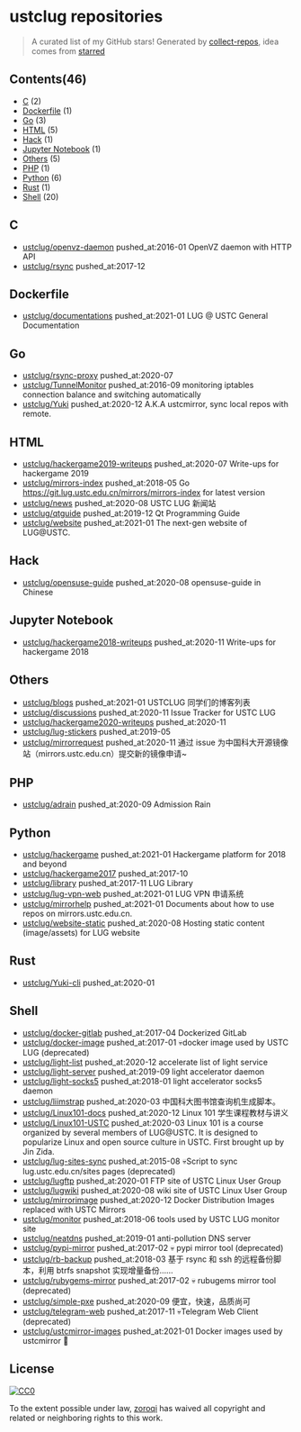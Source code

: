 # ustclug repositories


> A curated list of my GitHub stars!  Generated by [collect-repos](https://github.com/zoroqi/collect-repos), idea comes from [starred](https://github.com/maguowei/starred)  


## Contents(46)

- [C](#c) (2)
- [Dockerfile](#dockerfile) (1)
- [Go](#go) (3)
- [HTML](#html) (5)
- [Hack](#hack) (1)
- [Jupyter Notebook](#jupyter-notebook) (1)
- [Others](#others) (5)
- [PHP](#php) (1)
- [Python](#python) (6)
- [Rust](#rust) (1)
- [Shell](#shell) (20)

## C

- [ustclug/openvz-daemon](https://github.com/ustclug/openvz-daemon) pushed_at:2016-01 OpenVZ daemon with HTTP API
- [ustclug/rsync](https://github.com/ustclug/rsync) pushed_at:2017-12 

## Dockerfile

- [ustclug/documentations](https://github.com/ustclug/documentations) pushed_at:2021-01 LUG @ USTC General Documentation

## Go

- [ustclug/rsync-proxy](https://github.com/ustclug/rsync-proxy) pushed_at:2020-07 
- [ustclug/TunnelMonitor](https://github.com/ustclug/TunnelMonitor) pushed_at:2016-09 monitoring iptables connection balance and switching automatically
- [ustclug/Yuki](https://github.com/ustclug/Yuki) pushed_at:2020-12 A.K.A ustcmirror, sync local repos with remote.

## HTML

- [ustclug/hackergame2019-writeups](https://github.com/ustclug/hackergame2019-writeups) pushed_at:2020-07 Write-ups for hackergame 2019
- [ustclug/mirrors-index](https://github.com/ustclug/mirrors-index) pushed_at:2018-05 Go https://git.lug.ustc.edu.cn/mirrors/mirrors-index for latest version
- [ustclug/news](https://github.com/ustclug/news) pushed_at:2020-08 USTC LUG 新闻站
- [ustclug/qtguide](https://github.com/ustclug/qtguide) pushed_at:2019-12 Qt Programming Guide
- [ustclug/website](https://github.com/ustclug/website) pushed_at:2021-01 The next-gen website of LUG@USTC.

## Hack

- [ustclug/opensuse-guide](https://github.com/ustclug/opensuse-guide) pushed_at:2020-08 opensuse-guide in Chinese

## Jupyter Notebook

- [ustclug/hackergame2018-writeups](https://github.com/ustclug/hackergame2018-writeups) pushed_at:2020-11 Write-ups for hackergame 2018

## Others

- [ustclug/blogs](https://github.com/ustclug/blogs) pushed_at:2021-01 USTCLUG 同学们的博客列表
- [ustclug/discussions](https://github.com/ustclug/discussions) pushed_at:2020-11 Issue Tracker for USTC LUG
- [ustclug/hackergame2020-writeups](https://github.com/ustclug/hackergame2020-writeups) pushed_at:2020-11 
- [ustclug/lug-stickers](https://github.com/ustclug/lug-stickers) pushed_at:2019-05 
- [ustclug/mirrorrequest](https://github.com/ustclug/mirrorrequest) pushed_at:2020-11 通过 issue 为中国科大开源镜像站（mirrors.ustc.edu.cn）提交新的镜像申请~

## PHP

- [ustclug/adrain](https://github.com/ustclug/adrain) pushed_at:2020-09 Admission Rain

## Python

- [ustclug/hackergame](https://github.com/ustclug/hackergame) pushed_at:2021-01 Hackergame platform for 2018 and beyond
- [ustclug/hackergame2017](https://github.com/ustclug/hackergame2017) pushed_at:2017-10 
- [ustclug/library](https://github.com/ustclug/library) pushed_at:2017-11 LUG Library
- [ustclug/lug-vpn-web](https://github.com/ustclug/lug-vpn-web) pushed_at:2021-01 LUG VPN 申请系统
- [ustclug/mirrorhelp](https://github.com/ustclug/mirrorhelp) pushed_at:2021-01 Documents about how to use repos on mirrors.ustc.edu.cn.
- [ustclug/website-static](https://github.com/ustclug/website-static) pushed_at:2020-08 Hosting static content (image/assets) for LUG website

## Rust

- [ustclug/Yuki-cli](https://github.com/ustclug/Yuki-cli) pushed_at:2020-01 

## Shell

- [ustclug/docker-gitlab](https://github.com/ustclug/docker-gitlab) pushed_at:2017-04 Dockerized GitLab
- [ustclug/docker-image](https://github.com/ustclug/docker-image) pushed_at:2017-01 💀docker image used by USTC LUG (deprecated)
- [ustclug/light-list](https://github.com/ustclug/light-list) pushed_at:2020-12 accelerate list of light service
- [ustclug/light-server](https://github.com/ustclug/light-server) pushed_at:2019-09 light accelerator daemon
- [ustclug/light-socks5](https://github.com/ustclug/light-socks5) pushed_at:2018-01 light accelerator socks5 daemon
- [ustclug/liimstrap](https://github.com/ustclug/liimstrap) pushed_at:2020-03 中国科大图书馆查询机生成脚本。
- [ustclug/Linux101-docs](https://github.com/ustclug/Linux101-docs) pushed_at:2020-12 Linux 101 学生课程教材与讲义
- [ustclug/Linux101-USTC](https://github.com/ustclug/Linux101-USTC) pushed_at:2020-03 Linux 101 is a course organized by several members of LUG@USTC. It is designed to popularize Linux and open source culture in USTC. First brought up by Jin Zida.
- [ustclug/lug-sites-sync](https://github.com/ustclug/lug-sites-sync) pushed_at:2015-08 💀Script to sync lug.ustc.edu.cn/sites pages (deprecated)
- [ustclug/lugftp](https://github.com/ustclug/lugftp) pushed_at:2020-01 FTP site of USTC Linux User Group
- [ustclug/lugwiki](https://github.com/ustclug/lugwiki) pushed_at:2020-08 wiki site of USTC Linux User Group
- [ustclug/mirrorimage](https://github.com/ustclug/mirrorimage) pushed_at:2020-12 Docker Distribution Images replaced with USTC Mirrors
- [ustclug/monitor](https://github.com/ustclug/monitor) pushed_at:2018-06 tools used by USTC LUG monitor site
- [ustclug/neatdns](https://github.com/ustclug/neatdns) pushed_at:2019-01 anti-pollution DNS server
- [ustclug/pypi-mirror](https://github.com/ustclug/pypi-mirror) pushed_at:2017-02 💀 pypi mirror tool (deprecated)
- [ustclug/rb-backup](https://github.com/ustclug/rb-backup) pushed_at:2018-03 基于 rsync 和 ssh 的远程备份脚本，利用 btrfs snapshot 实现增量备份……
- [ustclug/rubygems-mirror](https://github.com/ustclug/rubygems-mirror) pushed_at:2017-02 💀 rubugems mirror tool (deprecated)
- [ustclug/simple-pxe](https://github.com/ustclug/simple-pxe) pushed_at:2020-09 便宜，快速，品质尚可
- [ustclug/telegram-web](https://github.com/ustclug/telegram-web) pushed_at:2017-11 💀Telegram Web Client (deprecated)
- [ustclug/ustcmirror-images](https://github.com/ustclug/ustcmirror-images) pushed_at:2021-01 Docker images used by ustcmirror :rocket:


## License

[![CC0](http://mirrors.creativecommons.org/presskit/buttons/88x31/svg/cc-zero.svg)](https://creativecommons.org/publicdomain/zero/1.0/)

To the extent possible under law, [zoroqi](https://github.com/zoroqi) has waived all copyright and related or neighboring rights to this work.

